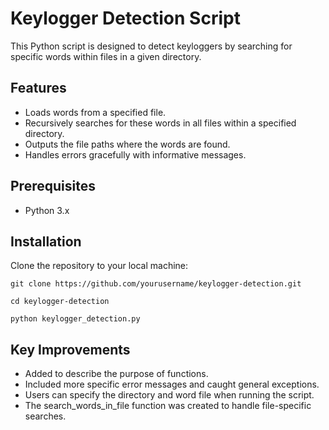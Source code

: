 
# Keylogger Detection Script

This Python script is designed to detect keyloggers by searching for specific words within files in a given directory.

## Features

- Loads words from a specified file.
- Recursively searches for these words in all files within a specified directory.
- Outputs the file paths where the words are found.
- Handles errors gracefully with informative messages.

## Prerequisites

- Python 3.x

## Installation

Clone the repository to your local machine:

```
git clone https://github.com/yourusername/keylogger-detection.git
```

```
cd keylogger-detection
```

```
python keylogger_detection.py
```

## Key Improvements
  
  - Added to describe the purpose of functions.
  - Included more specific error messages and caught general exceptions.
  - Users can specify the directory and word file when running the script.
  - The search_words_in_file function was created to handle file-specific searches.

